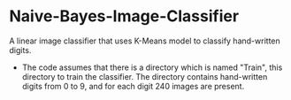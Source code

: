 # Naive-Bayes-Image-Classifier

A linear image classifier that uses K-Means model to classify hand-written digits.

- The code assumes that there is a directory which is named "Train", this directory to train the classifier. The directory contains hand-written digits from 0 to 9, and for each digit 240 images are present.
